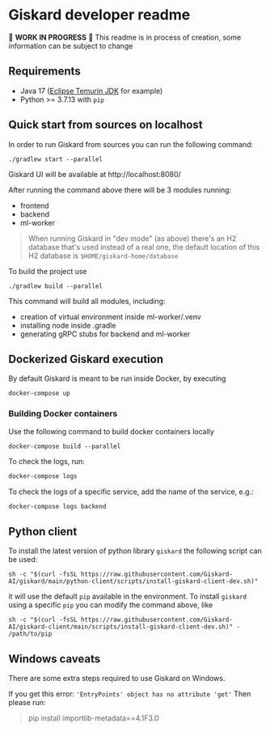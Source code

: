 # Giskard developer readme

🚧  **WORK IN PROGRESS** 🚧 
This readme is in process of creation, some information can be subject to change

## Requirements
- Java 17 ([Eclipse Temurin JDK](https://adoptium.net/installation/) for example)
- Python >= 3.7.13 with `pip`

## Quick start from sources on localhost
In order to run Giskard from sources you can run the following command:
```shell
./gradlew start --parallel
```
Giskard UI will be available at http://localhost:8080/

After running the command above there will be 3 modules running:
- frontend
- backend
- ml-worker

> When running Giskard in "dev mode" (as above) there's an H2 database that's used instead of a real one, the default location of this H2 database is `$HOME/giskard-home/database` 

To build the project use
```shell
./gradlew build --parallel
```

This command will build all modules, including:
- creation of virtual environment inside ml-worker/.venv
- installing node inside .gradle
- generating gRPC stubs for backend and ml-worker


## Dockerized Giskard execution
By default Giskard is meant to be run inside Docker, by executing
```shell
docker-compose up
```

### Building Docker containers
Use the following command to build docker containers locally
```shell
docker-compose build --parallel
```
To check the logs, run:

```bash
docker-compose logs
```

To check the logs of a specific service, add the name of the service, e.g.:

```bash
docker-compose logs backend
```


## Python client
To install the latest version of python library `giskard` the following script can be used:
```shell
sh -c "$(curl -fsSL https://raw.githubusercontent.com/Giskard-AI/giskard/main/python-client/scripts/install-giskard-client-dev.sh)"
```
it will use the default `pip` available in the environment. To install `giskard` using a specific `pip` you can modify the command above, like
```shell
sh -c "$(curl -fsSL https://raw.githubusercontent.com/Giskard-AI/giskard-client/main/scripts/install-giskard-client-dev.sh)" - /path/to/pip
```


## Windows caveats

There are some extra steps required to use Giskard on Windows.

If you get this error: `'EntryPoints' object has no attribute 'get'`
Then please run:
> pip install importlib-metadata==4.1F3.0